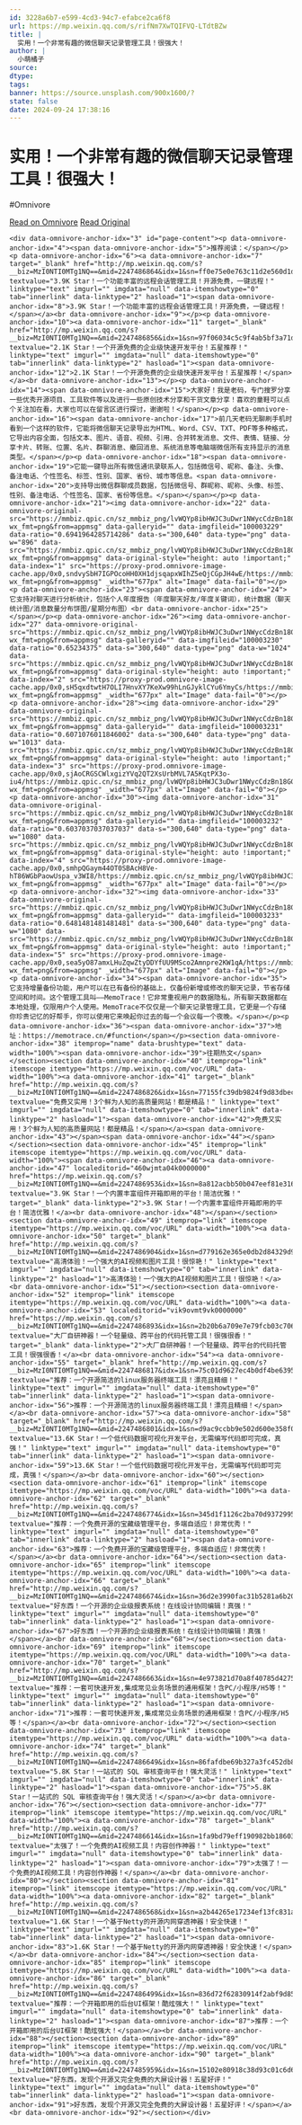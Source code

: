 ```yaml
---
id: 3228a6b7-e599-4cd3-94c7-efabce2ca6f8
url: https://mp.weixin.qq.com/s/rifNm7XwTQIFVQ-LTdtBZw
title: |
  实用！一个非常有趣的微信聊天记录管理工具！很强大！
author: |
  小萌橘子
source: 
dtype: 
tags: 
banner: https://source.unsplash.com/900x1600/?
state: false
date: 2024-09-24 17:38:16
---
```



# 实用！一个非常有趣的微信聊天记录管理工具！很强大！
#Omnivore

[Read on Omnivore](https://omnivore.app/me/https-mp-weixin-qq-com-s-rif-nm-7-xw-tqifvq-l-tdt-b-zw-192236534e8)
[Read Original](https://mp.weixin.qq.com/s/rifNm7XwTQIFVQ-LTdtBZw)

<DIV id="readability-content"><DIV data-omnivore-anchor-idx="1" class="page" id="readability-page-1"><div data-omnivore-anchor-idx="2" id="js_base_container">
    
    
    


    
    <div data-omnivore-anchor-idx="3" id="page-content"><p data-omnivore-anchor-idx="4"><span data-omnivore-anchor-idx="5">推荐阅读：</span></p><p data-omnivore-anchor-idx="6"><a data-omnivore-anchor-idx="7" target="_blank" href="http://mp.weixin.qq.com/s?__biz=MzI0NTI0MTg1NQ==&mid=2247486864&idx=1&sn=ff0e75e0e763c11d2e560d1d0f0b3475&chksm=e950cf00de274616e5a0f91130d358820792280aadd9a66cc375886ad0179d7a816feeff2d8c&scene=21#wechat_redirect" textvalue="3.9K Star！一个功能丰富的远程会话管理工具！开源免费，一键远程！" linktype="text" imgurl="" imgdata="null" data-itemshowtype="0" tab="innerlink" data-linktype="2" hasload="1"><span data-omnivore-anchor-idx="8">3.9K Star！一个功能丰富的远程会话管理工具！开源免费，一键远程！</span></a><br data-omnivore-anchor-idx="9"></p><p data-omnivore-anchor-idx="10"><a data-omnivore-anchor-idx="11" target="_blank" href="http://mp.weixin.qq.com/s?__biz=MzI0NTI0MTg1NQ==&mid=2247486856&idx=1&sn=97f06034c5c9f4ab5bf3a71d5731b000&chksm=e950cf18de27460e2ea3672394e9acb3216215b30acca3e4a5ca1b46f84373da69ed2638e20a&scene=21#wechat_redirect" textvalue="2.1K Star！一个开源免费的企业级快速开发平台！五星推荐！" linktype="text" imgurl="" imgdata="null" data-itemshowtype="0" tab="innerlink" data-linktype="2" hasload="1"><span data-omnivore-anchor-idx="12">2.1K Star！一个开源免费的企业级快速开发平台！五星推荐！</span></a><br data-omnivore-anchor-idx="13"></p><p data-omnivore-anchor-idx="14"><span data-omnivore-anchor-idx="15">大家好！我是老码，专门搜罗分享一些优秀开源项目、工具软件等以及进行一些原创技术分享和干货文章分享！喜欢的童鞋可以点个关注加在看，大家也可以在留言区进行探讨，谢谢啦！</span></p><p data-omnivore-anchor-idx="16"><span data-omnivore-anchor-idx="17">前几天老码无聊刷手机时看到一个这样的软件，它能将微信聊天记录导出为HTML、Word、CSV、TXT、PDF等多种格式，它导出内容全面，包括文本、图片、语音、视频、引用、合并转发消息、文件、表情、链接、分享卡片、转账、位置、名片、群聊消息、撤回消息、系统消息等电脑端微信所有支持显示的消息类型。</span></p><p data-omnivore-anchor-idx="18"><span data-omnivore-anchor-idx="19">它能一键导出所有微信通讯录联系人，包括微信号、昵称、备注、头像、备注电话、个性签名、标签、性别、国家、省份、城市等信息。<span data-omnivore-anchor-idx="20">支持导出微信群聊成员数据，包括微信号、群昵称、昵称、头像、标签、性别、备注电话、个性签名、国家、省份等信息。</span></span></p><p data-omnivore-anchor-idx="21"><img data-omnivore-anchor-idx="22" data-omnivore-original-src="https://mmbiz.qpic.cn/sz_mmbiz_png/lvWQYp8ibHWJC3uDwr1NWycCdzBn18GGajISBibedmfiaJjyc8WcGnickWIjOdHVj6icgQibUePV2omxGCK0atiaIeWmA/640?wx_fmt=png&from=appmsg" data-galleryid="" data-imgfileid="100003229" data-ratio="0.6941964285714286" data-s="300,640" data-type="png" data-w="896" data-src="https://mmbiz.qpic.cn/sz_mmbiz_png/lvWQYp8ibHWJC3uDwr1NWycCdzBn18GGajISBibedmfiaJjyc8WcGnickWIjOdHVj6icgQibUePV2omxGCK0atiaIeWmA/640?wx_fmt=png&from=appmsg" data-original-style="height: auto !important;" data-index="1" src="https://proxy-prod.omnivore-image-cache.app/0x0,sndvySbH7IGPOcoHH0XH1djsqapxWIhZ5eQjCGpJH4wE/https://mmbiz.qpic.cn/sz_mmbiz_png/lvWQYp8ibHWJC3uDwr1NWycCdzBn18GGajISBibedmfiaJjyc8WcGnickWIjOdHVj6icgQibUePV2omxGCK0atiaIeWmA/640?wx_fmt=png&from=appmsg" _width="677px" alt="Image" data-fail="0"></p><p data-omnivore-anchor-idx="23"><span data-omnivore-anchor-idx="24">它支持对聊天进行分析统计，包括个人年度报告（年度聊天好友/年度关键词），统计数据（聊天统计图/消息数量分布饼图/星期分布图）<br data-omnivore-anchor-idx="25"></span></p><p data-omnivore-anchor-idx="26"><img data-omnivore-anchor-idx="27" data-omnivore-original-src="https://mmbiz.qpic.cn/sz_mmbiz_png/lvWQYp8ibHWJC3uDwr1NWycCdzBn18GGamdK6tGaMFGtjq4jgMTHbtlXAS99iag9th3DJtzwu11CBXianjyTPQRyQ/640?wx_fmt=png&from=appmsg" data-galleryid="" data-imgfileid="100003230" data-ratio="0.65234375" data-s="300,640" data-type="png" data-w="1024" data-src="https://mmbiz.qpic.cn/sz_mmbiz_png/lvWQYp8ibHWJC3uDwr1NWycCdzBn18GGamdK6tGaMFGtjq4jgMTHbtlXAS99iag9th3DJtzwu11CBXianjyTPQRyQ/640?wx_fmt=png&from=appmsg" data-original-style="height: auto !important;" data-index="2" src="https://proxy-prod.omnivore-image-cache.app/0x0,sH5qxdtwtH7OLI7HnvXY7KeXw99hLnGJyklCYu6YmyCs/https://mmbiz.qpic.cn/sz_mmbiz_png/lvWQYp8ibHWJC3uDwr1NWycCdzBn18GGamdK6tGaMFGtjq4jgMTHbtlXAS99iag9th3DJtzwu11CBXianjyTPQRyQ/640?wx_fmt=png&from=appmsg" _width="677px" alt="Image" data-fail="0"></p><p data-omnivore-anchor-idx="28"><img data-omnivore-anchor-idx="29" data-omnivore-original-src="https://mmbiz.qpic.cn/sz_mmbiz_png/lvWQYp8ibHWJC3uDwr1NWycCdzBn18GGajbrVpPoiaR13UnkTlwWwibNicLEqbW0AqTnnRmLfEQNaiciaf3cx5icfHeRQ/640?wx_fmt=png&from=appmsg" data-galleryid="" data-imgfileid="100003231" data-ratio="0.6071076011846002" data-s="300,640" data-type="png" data-w="1013" data-src="https://mmbiz.qpic.cn/sz_mmbiz_png/lvWQYp8ibHWJC3uDwr1NWycCdzBn18GGajbrVpPoiaR13UnkTlwWwibNicLEqbW0AqTnnRmLfEQNaiciaf3cx5icfHeRQ/640?wx_fmt=png&from=appmsg" data-original-style="height: auto !important;" data-index="3" src="https://proxy-prod.omnivore-image-cache.app/0x0,sjAoCRGSCWlxgizYVq2QT2XsUrbMVL7A5KqtPX3o-iu4/https://mmbiz.qpic.cn/sz_mmbiz_png/lvWQYp8ibHWJC3uDwr1NWycCdzBn18GGajbrVpPoiaR13UnkTlwWwibNicLEqbW0AqTnnRmLfEQNaiciaf3cx5icfHeRQ/640?wx_fmt=png&from=appmsg" _width="677px" alt="Image" data-fail="0"></p><p data-omnivore-anchor-idx="30"><img data-omnivore-anchor-idx="31" data-omnivore-original-src="https://mmbiz.qpic.cn/sz_mmbiz_png/lvWQYp8ibHWJC3uDwr1NWycCdzBn18GGaibAIvtCM7labaruhFxGkDbP6PcPP82D7P5sEAvxERibChV1ibzUgVicIcA/640?wx_fmt=png&from=appmsg" data-galleryid="" data-imgfileid="100003232" data-ratio="0.6037037037037037" data-s="300,640" data-type="png" data-w="1080" data-src="https://mmbiz.qpic.cn/sz_mmbiz_png/lvWQYp8ibHWJC3uDwr1NWycCdzBn18GGaibAIvtCM7labaruhFxGkDbP6PcPP82D7P5sEAvxERibChV1ibzUgVicIcA/640?wx_fmt=png&from=appmsg" data-original-style="height: auto !important;" data-index="4" src="https://proxy-prod.omnivore-image-cache.app/0x0,smhpQGaym44OT0SBAcH8Ve-hT86WGbPaowUspa_v3WI8/https://mmbiz.qpic.cn/sz_mmbiz_png/lvWQYp8ibHWJC3uDwr1NWycCdzBn18GGaibAIvtCM7labaruhFxGkDbP6PcPP82D7P5sEAvxERibChV1ibzUgVicIcA/640?wx_fmt=png&from=appmsg" _width="677px" alt="Image" data-fail="0"></p><p data-omnivore-anchor-idx="32"><img data-omnivore-anchor-idx="33" data-omnivore-original-src="https://mmbiz.qpic.cn/sz_mmbiz_png/lvWQYp8ibHWJC3uDwr1NWycCdzBn18GGaib7TpS3F9gYTSR103znvQt1HQwasc61cy2YibFASRwzJwAQPFELc3QiaQ/640?wx_fmt=png&from=appmsg" data-galleryid="" data-imgfileid="100003233" data-ratio="0.6481481481481481" data-s="300,640" data-type="png" data-w="1080" data-src="https://mmbiz.qpic.cn/sz_mmbiz_png/lvWQYp8ibHWJC3uDwr1NWycCdzBn18GGaib7TpS3F9gYTSR103znvQt1HQwasc61cy2YibFASRwzJwAQPFELc3QiaQ/640?wx_fmt=png&from=appmsg" data-original-style="height: auto !important;" data-index="5" src="https://proxy-prod.omnivore-image-cache.app/0x0,sea5yO87amxLHuZqwZtyDDYfUU9MSco2Amnpre2KW1qA/https://mmbiz.qpic.cn/sz_mmbiz_png/lvWQYp8ibHWJC3uDwr1NWycCdzBn18GGaib7TpS3F9gYTSR103znvQt1HQwasc61cy2YibFASRwzJwAQPFELc3QiaQ/640?wx_fmt=png&from=appmsg" _width="677px" alt="Image" data-fail="0"></p><p data-omnivore-anchor-idx="34"><span data-omnivore-anchor-idx="35">它支持增量备份功能，用户可以在已有备份的基础上，仅备份新增或修改的聊天记录，节省存储空间和时间。这个管理工具叫——MemoTrace！它非常重视用户的数据隐私，所有聊天数据都在本地处理，仅限用户个人使用。MemoTrace不仅仅是一个聊天记录管理工具，它更是一个存储你珍贵记忆的好帮手，你可以使用它来唤起你过去的每一个会议每一个夜晚。</span></p><p data-omnivore-anchor-idx="36"><span data-omnivore-anchor-idx="37">地址：https://memotrace.cn/#function</span></p><section data-omnivore-anchor-idx="38" itemprop="name" data-brushtype="text" data-width="100%"><span data-omnivore-anchor-idx="39">往期热文</span></section><section data-omnivore-anchor-idx="40" itemprop="link" itemscope itemtype="https://mp.weixin.qq.com/voc/URL" data-width="100%"><a data-omnivore-anchor-idx="41" target="_blank" href="http://mp.weixin.qq.com/s?__biz=MzI0NTI0MTg1NQ==&mid=2247486826&idx=1&sn=77155fc39db9824f9d83dbec105419e3&chksm=e950cffade2746ec7450b62234558e62a95ad79403c39a3ef025ffd394e617599589775ee1f9&scene=21#wechat_redirect" textvalue="免费又实用！3个鲜为人知的高质量网站！都是精品！" linktype="text" imgurl="" imgdata="null" data-itemshowtype="0" tab="innerlink" data-linktype="2" hasload="1"><span data-omnivore-anchor-idx="42">免费又实用！3个鲜为人知的高质量网站！都是精品！</span></a><span data-omnivore-anchor-idx="43"></span><span data-omnivore-anchor-idx="44"></span></section><section data-omnivore-anchor-idx="45" itemprop="link" itemscope itemtype="https://mp.weixin.qq.com/voc/URL" data-width="100%"><span data-omnivore-anchor-idx="46"><a data-omnivore-anchor-idx="47" localeditorid="460wjmta04k0000000" href="https://mp.weixin.qq.com/s?__biz=MzI0NTI0MTg1NQ==&mid=2247486953&idx=1&sn=8a812acbb50b047eef81e316c81f1e23&chksm=e950cf79de27466f182a9b9c5ddd914f233aaefc9a3420cc8292003775382f57199f6ea76dec&scene=21#wechat_redirect" textvalue="3.9K Star！一个内置丰富组件开箱即用的平台！简洁优雅！" target="_blank" data-linktype="2">3.9K Star！一个内置丰富组件开箱即用的平台！简洁优雅！</a><br data-omnivore-anchor-idx="48"></span></section><section data-omnivore-anchor-idx="49" itemprop="link" itemscope itemtype="https://mp.weixin.qq.com/voc/URL" data-width="100%"><a data-omnivore-anchor-idx="50" target="_blank" href="http://mp.weixin.qq.com/s?__biz=MzI0NTI0MTg1NQ==&mid=2247486904&idx=1&sn=d779162e365e0db2d84329d93350cb16&chksm=e950cf28de27463ed7100db60176de25f824ab5361a5c30ac24b3f9910f80a60511b810a4f10&scene=21#wechat_redirect" textvalue="高清体验！一个强大的AI视频和图片工具！很惊艳！" linktype="text" imgurl="" imgdata="null" data-itemshowtype="0" tab="innerlink" data-linktype="2" hasload="1">高清体验！一个强大的AI视频和图片工具！很惊艳！</a><br data-omnivore-anchor-idx="51"></section><section data-omnivore-anchor-idx="52" itemprop="link" itemscope itemtype="https://mp.weixin.qq.com/voc/URL" data-width="100%"><a data-omnivore-anchor-idx="53" localeditorid="vik9ovmt9vk0000000" href="https://mp.weixin.qq.com/s?__biz=MzI0NTI0MTg1NQ==&mid=2247486893&idx=1&sn=2b20b6a709e7e79fcb03c7067b88a84a&chksm=e950cf3dde27462bc46c6ae194b60303863442f32e3c09ec391b1d45a6694308f5906c047352&scene=21#wechat_redirect" textvalue="大厂自研神器！一个轻量级、跨平台的代码托管工具！很强很香！" target="_blank" data-linktype="2">大厂自研神器！一个轻量级、跨平台的代码托管工具！很强很香！</a><br data-omnivore-anchor-idx="54"><a data-omnivore-anchor-idx="55" target="_blank" href="http://mp.weixin.qq.com/s?__biz=MzI0NTI0MTg1NQ==&mid=2247486817&idx=1&sn=75c01d9627ec4b0df4be6395f1d72f14&chksm=e950cff1de2746e7871022906ec81ac4200556a46023cec6308d0e1585c0a743ddfd1614e2b4&scene=21#wechat_redirect" textvalue="推荐：一个开源简洁的linux服务器终端工具！漂亮且精细！" linktype="text" imgurl="" imgdata="null" data-itemshowtype="0" tab="innerlink" data-linktype="2" hasload="1"><span data-omnivore-anchor-idx="56">推荐：一个开源简洁的linux服务器终端工具！漂亮且精细！</span></a><br data-omnivore-anchor-idx="57"><a data-omnivore-anchor-idx="58" target="_blank" href="http://mp.weixin.qq.com/s?__biz=MzI0NTI0MTg1NQ==&mid=2247486801&idx=1&sn=d9ac9ccbb9e502d600e358f0cf861e17&chksm=e950cfc1de2746d73a1e94509c06cb60e59ad14c04a6ce8da6b5825e1b4d47950b1bc4a1dcab&scene=21#wechat_redirect" textvalue="13.6K Star！一个低代码数据可视化开发平台，无需编写代码即可完成，真强！" linktype="text" imgurl="" imgdata="null" data-itemshowtype="0" tab="innerlink" data-linktype="2" hasload="1"><span data-omnivore-anchor-idx="59">13.6K Star！一个低代码数据可视化开发平台，无需编写代码即可完成，真强！</span></a><br data-omnivore-anchor-idx="60"></section><section data-omnivore-anchor-idx="61" itemprop="link" itemscope itemtype="https://mp.weixin.qq.com/voc/URL" data-width="100%"><a data-omnivore-anchor-idx="62" target="_blank" href="http://mp.weixin.qq.com/s?__biz=MzI0NTI0MTg1NQ==&mid=2247486774&idx=1&sn=345d1f1126c2ba70d93729952423b201&chksm=e950cfa6de2746b0a7b562b4f78fe9a3aa7721c94c0bf66f3530266e0949e5ebb801b88a9a2d&scene=21#wechat_redirect" textvalue="推荐：一个免费开源的宝藏级管理平台，多端自适应！非常优秀！" linktype="text" imgurl="" imgdata="null" data-itemshowtype="0" tab="innerlink" data-linktype="2" hasload="1"><span data-omnivore-anchor-idx="63">推荐：一个免费开源的宝藏级管理平台，多端自适应！非常优秀！</span></a><br data-omnivore-anchor-idx="64"></section><section data-omnivore-anchor-idx="65" itemprop="link" itemscope itemtype="https://mp.weixin.qq.com/voc/URL" data-width="100%"><a data-omnivore-anchor-idx="66" target="_blank" href="http://mp.weixin.qq.com/s?__biz=MzI0NTI0MTg1NQ==&mid=2247486674&idx=1&sn=36d2e3990fac31b5281a6b20df3b1190&chksm=e950ce42de27475416913966fa950b1d3e1d9ed87df296ca47ba73d037bc49d2a885a2246370&scene=21#wechat_redirect" textvalue="好东西！一个开源的企业级报表系统！在线设计协同编辑！真强！" linktype="text" imgurl="" imgdata="null" data-itemshowtype="0" tab="innerlink" data-linktype="2" hasload="1"><span data-omnivore-anchor-idx="67">好东西！一个开源的企业级报表系统！在线设计协同编辑！真强！</span></a><br data-omnivore-anchor-idx="68"></section><section data-omnivore-anchor-idx="69" itemprop="link" itemscope itemtype="https://mp.weixin.qq.com/voc/URL" data-width="100%"><a data-omnivore-anchor-idx="70" target="_blank" href="http://mp.weixin.qq.com/s?__biz=MzI0NTI0MTg1NQ==&mid=2247486663&idx=1&sn=4e973821d70a8f40785d4275e93127c3&chksm=e950ce57de2747410f6a0b5e40c2eeaa1ceb2ea931bbbfdaafab9dbdaecf44e4de1f81ce9a37&scene=21#wechat_redirect" textvalue="推荐：一套可快速开发,集成常见业务场景的通用框架！含PC/小程序/H5等！" linktype="text" imgurl="" imgdata="null" data-itemshowtype="0" tab="innerlink" data-linktype="2" hasload="1"><span data-omnivore-anchor-idx="71">推荐：一套可快速开发,集成常见业务场景的通用框架！含PC/小程序/H5等！</span></a><br data-omnivore-anchor-idx="72"></section><section data-omnivore-anchor-idx="73" itemprop="link" itemscope itemtype="https://mp.weixin.qq.com/voc/URL" data-width="100%"><a data-omnivore-anchor-idx="74" target="_blank" href="http://mp.weixin.qq.com/s?__biz=MzI0NTI0MTg1NQ==&mid=2247486649&idx=1&sn=86fafdbe69b327a3fc452db80e6b3eb0&chksm=e950ce29de27473fd9258c5f41a11e6ec78306d5f970ab4caffe2e1994cfc57dd953357d32d2&scene=21#wechat_redirect" textvalue="5.8K Star！一站式的 SQL 审核查询平台！强大灵活！" linktype="text" imgurl="" imgdata="null" data-itemshowtype="0" tab="innerlink" data-linktype="2" hasload="1"><span data-omnivore-anchor-idx="75">5.8K Star！一站式的 SQL 审核查询平台！强大灵活！</span></a><br data-omnivore-anchor-idx="76"></section><section data-omnivore-anchor-idx="77" itemprop="link" itemscope itemtype="https://mp.weixin.qq.com/voc/URL" data-width="100%"><a data-omnivore-anchor-idx="78" target="_blank" href="http://mp.weixin.qq.com/s?__biz=MzI0NTI0MTg1NQ==&mid=2247486614&idx=1&sn=1fa9bd79eff190982bb186039efe8514&chksm=e950ce06de274710d1d89149f056f9867e289e8ff82fab0b61ce304be2b6fb71cd40494e0d8e&scene=21#wechat_redirect" textvalue="太强了！一个免费的AI视频工具！内容创作神器！" linktype="text" imgurl="" imgdata="null" data-itemshowtype="0" tab="innerlink" data-linktype="2" hasload="1"><span data-omnivore-anchor-idx="79">太强了！一个免费的AI视频工具！内容创作神器！</span></a><br data-omnivore-anchor-idx="80"></section><section data-omnivore-anchor-idx="81" itemprop="link" itemscope itemtype="https://mp.weixin.qq.com/voc/URL" data-width="100%"><a data-omnivore-anchor-idx="82" target="_blank" href="http://mp.weixin.qq.com/s?__biz=MzI0NTI0MTg1NQ==&mid=2247486568&idx=1&sn=a2b44265e17234ef13fc831a0b92b8c6&chksm=e950cef8de2747ee36608be6499bed61babbfeb8e692bbdb4626944c50bb2513ca2b2b50aae5&scene=21#wechat_redirect" textvalue="1.6K Star！一个基于Netty的开源内网穿透神器！安全快速！" linktype="text" imgurl="" imgdata="null" data-itemshowtype="0" tab="innerlink" data-linktype="2" hasload="1"><span data-omnivore-anchor-idx="83">1.6K Star！一个基于Netty的开源内网穿透神器！安全快速！</span></a><br data-omnivore-anchor-idx="84"></section><section data-omnivore-anchor-idx="85" itemprop="link" itemscope itemtype="https://mp.weixin.qq.com/voc/URL" data-width="100%"><a data-omnivore-anchor-idx="86" target="_blank" href="http://mp.weixin.qq.com/s?__biz=MzI0NTI0MTg1NQ==&mid=2247486499&idx=1&sn=836d72f62830914f2abf9d8592e9028e&chksm=e950ceb3de2747a5004c17f77c59c49d515f127a960e815bbbb495d3bc2f01ab38776b5a3cfa&scene=21#wechat_redirect" textvalue="推荐：一个开箱即用的后台UI框架！酷炫强大！" linktype="text" imgurl="" imgdata="null" data-itemshowtype="0" tab="innerlink" data-linktype="2" hasload="1"><span data-omnivore-anchor-idx="87">推荐：一个开箱即用的后台UI框架！酷炫强大！</span></a><br data-omnivore-anchor-idx="88"></section><section data-omnivore-anchor-idx="89" itemprop="link" itemscope itemtype="https://mp.weixin.qq.com/voc/URL" data-width="100%"><a data-omnivore-anchor-idx="90" target="_blank" href="http://mp.weixin.qq.com/s?__biz=MzI0NTI0MTg1NQ==&mid=2247485959&idx=1&sn=15102e80918c38d93c01c6d6abce5c27&chksm=e950c897de2741817de0b90195c47f975ff9fc22ac16ad1da224ed226ee782e2e95550fb5e46&scene=21#wechat_redirect" textvalue="好东西，发现个开源又完全免费的大屏设计器！五星好评！" linktype="text" imgurl="" imgdata="null" data-itemshowtype="0" tab="innerlink" data-linktype="2" hasload="1"><span data-omnivore-anchor-idx="91">好东西，发现个开源又完全免费的大屏设计器！五星好评！</span></a><br data-omnivore-anchor-idx="92"></section></div>

    

    
    

    
    
  </div></DIV></DIV>



